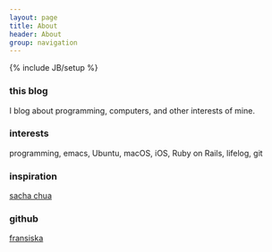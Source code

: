 ```yaml
---
layout: page
title: About
header: About
group: navigation
---
```

{% include JB/setup %}

### this blog
I blog about programming, computers, and other interests of mine.

### interests
programming, emacs, Ubuntu, macOS, iOS, Ruby on Rails, lifelog, git

### inspiration
[sacha chua](http://sachachua.com)

### github
[fransiska](https://github.com/fransiska)